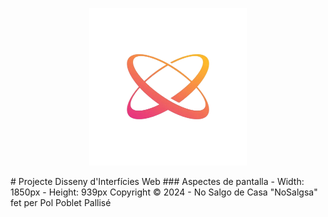 <p align="center" width="100%">
    <img width="50%" src="./img/logo.png">
</p>
# Projecte Disseny d'Interfícies Web
### Aspectes de pantalla
- Width: 1850px
- Height: 939px
Copyright &copy; 2024 - No Salgo de Casa "NoSalgsa" fet per Pol Poblet Pallisé

